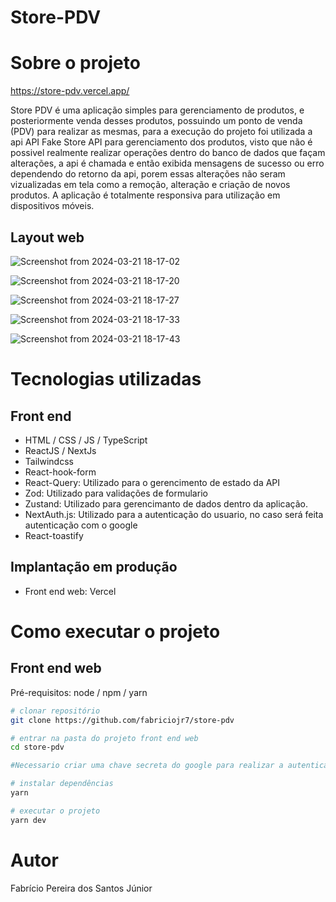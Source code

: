 # Store-PDV

# Sobre o projeto

https://store-pdv.vercel.app/

Store PDV é uma aplicação simples para gerenciamento de produtos, e posteriormente venda desses produtos, possuindo um ponto de venda (PDV) para realizar as mesmas, para a execução do projeto foi utilizada a api API Fake Store API para gerenciamento dos produtos, visto que não é possivel realmente realizar operações dentro do banco de dados que façam alterações, a api é chamada e então exibida mensagens de sucesso ou erro dependendo do retorno da api, porem essas alterações não seram vizualizadas em tela como a remoção, alteração e criação de novos produtos.
A aplicação é totalmente responsiva para utilização em dispositivos móveis.

## Layout web
![Screenshot from 2024-03-21 18-17-02](https://github.com/fabriciojr7/store-pdv/assets/54858776/322b0451-a1d4-4316-8b3e-d7bfeffab4aa)

![Screenshot from 2024-03-21 18-17-20](https://github.com/fabriciojr7/store-pdv/assets/54858776/b7c1ff39-0828-4768-985b-48f460a62e0a)

![Screenshot from 2024-03-21 18-17-27](https://github.com/fabriciojr7/store-pdv/assets/54858776/7c26b9d9-c0eb-4e90-bb72-c1c0ef153315)

![Screenshot from 2024-03-21 18-17-33](https://github.com/fabriciojr7/store-pdv/assets/54858776/82763853-27fd-4336-8cf1-2ff357a1416d)

![Screenshot from 2024-03-21 18-17-43](https://github.com/fabriciojr7/store-pdv/assets/54858776/c16f73c8-3f89-44d7-9069-e3093b00a45d)

# Tecnologias utilizadas

## Front end
- HTML / CSS / JS / TypeScript
- ReactJS / NextJs
- Tailwindcss
- React-hook-form
- React-Query: Utilizado para o gerencimento de estado da API
- Zod: Utilizado para validações de formulario
- Zustand: Utilizado para gerencimanto de dados dentro da aplicação.
- NextAuth.js: Utilizado para a autenticação do usuario, no caso será feita autenticação com o google
- React-toastify

## Implantação em produção
- Front end web: Vercel

# Como executar o projeto

## Front end web
Pré-requisitos: node / npm / yarn

```bash
# clonar repositório
git clone https://github.com/fabriciojr7/store-pdv

# entrar na pasta do projeto front end web
cd store-pdv

#Necessario criar uma chave secreta do google para realizar a autenticação, adicionar as chaves no .env, um exemplo das chaves necessarias está no env.exemple

# instalar dependências
yarn

# executar o projeto
yarn dev
```

# Autor

Fabrício Pereira dos Santos Júnior
